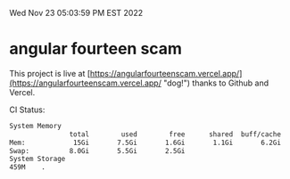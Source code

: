 Wed Nov 23 05:03:59 PM EST 2022

# angular fourteen scam


This project is live at [https://angularfourteenscam.vercel.app/](https://angularfourteenscam.vercel.app/ "dog!") thanks to Github and Vercel.

CI Status: 

```bash
System Memory
               total        used        free      shared  buff/cache   available
Mem:            15Gi       7.5Gi       1.6Gi       1.1Gi       6.2Gi       6.4Gi
Swap:          8.0Gi       5.5Gi       2.5Gi
System Storage
459M	.
```
